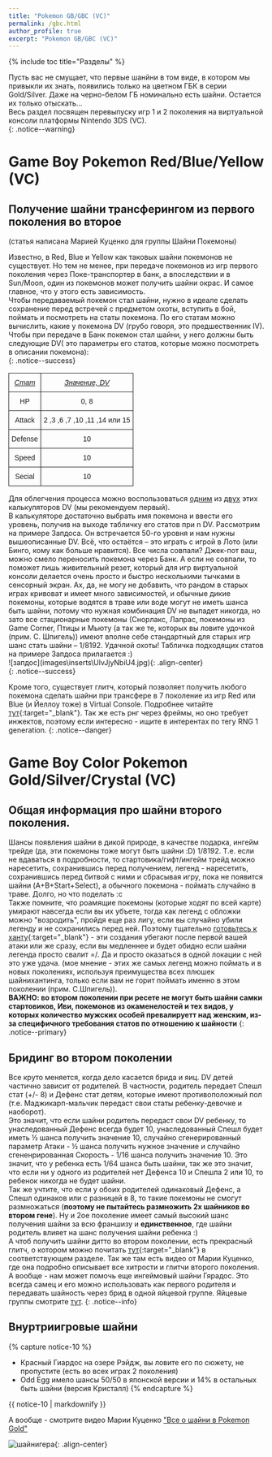 ```yaml
---
title: "Pokemon GB/GBC (VC)"
permalink: /gbc.html
author_profile: true
excerpt: "Pokemon GB/GBC (VC)"
---
```


{% include toc title="Разделы" %}

Пусть вас не смущает, что первые шанйни в том виде, в котором мы привыкли их знать, появились только на цветном ГБК в серии Gold/Silver. Даже на черно-белом ГБ номинально есть шайни. Остается их только отыскать...<br>
Весь раздел посвящен перевыпуску игр 1 и 2 поколения на виртуальной консоли платформы Nintendo 3DS (VC). <br>
{: .notice--warning}

# Game Boy Pokemon Red/Blue/Yellow (VC)

## Получение шайни трансферингом из первого поколения во второе

(статья написана Марией Куценко для группы Шайни Покемоны)<br>

Известно, в Red, Blue и Yellow как таковых шайни покемонов не существует. Но тем не менее, при передаче покемонов из игр первого поколения через Поке-транспортер в банк, а впоследствии и в Sun/Moon, один из покемонов может получить шайни окрас. И самое главное, что у этого есть зависимость.<br> 
Чтобы передаваемый покемон стал шайни, нужно в идеале сделать сохранение перед встречей с предметом охоты, вступить в бой, поймать и посмотреть на статы покемона. По его статам можно вычислить, какие у покемона DV (грубо говоря, это предшественник IV). Чтобы при передаче в Банк покемон стал шайни, у него должны быть следующие DV( это параметры его статов, которые можно посмотреть в описании покемона): <br>
{: .notice--success}
<p align="center">
<style type="text/css">
.tg  {border-collapse:collapse;border-spacing:0;}
.tg td{font-family:Arial, sans-serif;font-size:14px;padding:10px 5px;border-style:solid;border-width:1px;overflow:hidden;word-break:normal;}
.tg th{font-family:Arial, sans-serif;font-size:14px;font-weight:normal;padding:10px 5px;border-style:solid;border-width:1px;overflow:hidden;word-break:normal;}
.tg .tg-19ig{font-family:"Arial Black", Gadget, sans-serif !important;;vertical-align:top}
.tg .tg-52rl{font-style:italic;text-decoration:underline;font-family:"Arial Black", Gadget, sans-serif !important;;vertical-align:top}
.tg .tg-223e{font-family:"Arial Black", Gadget, sans-serif !important;;text-align:center;vertical-align:top}
</style>
<table class="tg">
  <tr>
    <th class="tg-52rl">Стат</th>
    <th class="tg-52rl">Значение, DV</th>
  </tr>
  <tr>
    <td class="tg-223e">HP</td>
    <td class="tg-223e">0, 8</td>
  </tr>
  <tr>
    <td class="tg-223e">Attack</td>
    <td class="tg-223e">2 ,3 ,6 ,7 ,10 ,11 ,14 или 15</td>
  </tr>
  <tr>
    <td class="tg-223e">Defense</td>
    <td class="tg-223e">10</td>
  </tr>
  <tr>
    <td class="tg-223e">Speed</td>
    <td class="tg-223e">10</td>
  </tr>
  <tr>
    <td class="tg-223e">Secial</td>
    <td class="tg-223e">10</td>
  </tr>
</table>
</p>
Для облегчения процесса можно воспользоваться <a href="http://nobleware.ca/dvcalculator" target="_blank">одним</a> из <a href="http://pokedream.com/games/goldsilver/stat.php" target="_blank">двух</a> этих калькуляторов DV (мы рекомендуем первый).<br>
В калькуляторе достаточно выбрать имя покемона и ввести его уровень, получив на выходе табличку его статов при n DV. Рассмотрим на примере Запдоса. Он встречается 50-го уровня и нам нужны вышеописанные DV. 
Всё, что остаётся – это играть с игрой в Лото (или Бинго, кому как больше нравится). Все числа совпали? Джек-пот ваш, можно смело переносить покемона через Банк. А если не совпали, то поможет лишь живительный резет, который для игр виртуальной консоли делается очень просто и быстро несколькими тычками в сенсорный экран. Ах, да, не могу не добавить, что рандом в старых играх кривоват и имеет много зависимостей, и обычные дикие покемоны, которые водятся в траве или воде могут не иметь шанса быть шайни, потому что нужная комбинация DV не выпадет никогда, но зато все стационарные покемоны (Снорлакс, Лапрас, покемоны из Game Corner, Птицы и Мьюту (а так же те, которых вы ловите удочкой (прим. C. Шпигель)) имеют вполне себе стандартный для старых игр шанс стать шайни – 1/8192. 
Удачной охоты! Табличка подходящих статов на примере Запдоса прилагается :)<br>
![запдос](images\inserts\UlvJjyNbiU4.jpg){: .align-center}<br>
{: .notice--success}

Кроме того, существует глитч, который позволяет получить любого покемона сделать шайни при трансфере в 7 поколение из игр Red или Blue (и Йеллоу тоже) в Virtual Console. Подробнее читайте [тут](rng){:target="_blank"}. Так же есть рнг через фреймы, но оно требует инжектов, поэтому если интересно - ищите в интерентах по тегу RNG 1 generation.
{: .notice--danger}

# Game Boy Color Pokemon Gold/Silver/Crystal (VC)

## Общая информация про шайни второго поколения.

Шансы появления шайни в дикой природе, в качестве подарка, ингейм трейде (да, эти покемоны тоже могут быть шайни :D) 1/8192. Т.е. если не вдаваться в подробности, то стартовика/гифт/ингейм трейд можно наресетить, сохранившись перед получением, легенд - наресетить, сохранившись перед битвой с ними и сбрасывая игру, пока не появится шайни (A+B+Start+Select), а обычного покемона - поймать случайно в траве. Долго, но что поделать :с<br> Также помните, что роамящие покемоны (которые ходят по всей карте) умирают навсегда если вы их убъете, тогда как легенд с обложки можно "возродить", пройдя еще раз лигу, если вы случайно убили легенду и не сохранились перед ней. Поэтому тщательно [готовьтесь к ханту](catching){:target="_blank"} - эти создания убегают после первой вашей атаки или же сразу, если вы медленнее и будет обидно если шайни легенда просто свалит =/. Да и просто оказаться в одной локации с ней это уже удача. (мое мнение - этих же самых легенд можно поймать и в новых поколениях, используя преимущества всех плюшек шайнихантинга, только если вам не горит поймать именно в этом поколении (прим. С.Шпигель)).<br>
**ВАЖНО: во втором поколении при ресете не могут быть шайни самки стартовиков, Иви, покемонов из окаменелостей и тех видов, у которых количество мужских особей превалируетт над женским, из-за специфичного требования статов по отношению к шайности**
{: .notice--primary}

## Бридинг во втором поколении

Все круто меняется, когда дело касается брида и яиц. DV детей частично зависит от родителей. В частности, родитель передает Спешл стат (+/- 8) и Дефенс стат детям, которые имеют противоположный пол (т.е. Маджикарп-мальчик передаст свои статы ребенку-девочке и наоборот). <br>
Это значит, что если шайни родитель передаст свои DV ребенку, то унаследованный Дефенс всегда будет 10, унаследованный Спешл будет иметь ½ шанса получить значение 10, случайно сгенерированный параметр Атаки - ½ шанса получить нужное значение и случайно сгененрированная Скорость - 1/16 шанса получить значение 10. Это значит, что у ребенка есть 1/64 шанса быть шайни, так же это значит, что если ни у одного из родителей нет Дефенса 10 и Спешла 2 или 10, то ребенок никогда не будет шайни.<br>
Так же учтите, что если у обоих родителей одинаковый Дефенс, а Спешл одинаков или с разницей в 8, то такие покемоны не смогут размножаться (**поэтому не пытайтесь размножить 2х шайников во втором гене**). Ну и 2ое поколение имеет самый высокий шанс получения шайни за всю франшизу и **единственное**, где шайни родитель влияет на шанс получения шайни ребенка :)<br>
А чтоб получить шайни дитто во втором поколении, есть прекрасный глитч, о котором можно почитать [тут](rng){:target="_blank"} в соответствующем разделе. Так же там есть видео от Марии Куценко, где она подробно описывает все хитрости и глитчи второго поколения. А вообще - нам может помочь еще ингеймовый шайни Гярадос. Это всегда самец и его можно использовать как первого родителя и передавать шайность через брид в одной яйцевой группе. Яйцевые группы смотрите <a href="http://nobleware.ca/dvcalculator" target="_blank">тут</a>.
{: .notice--info}

## Внуртриигровые шайни

{% capture notice-10 %}

+ Красный Гиардос на озере Рэйдж, вы ловите его по сюжету, не пропустите (есть во всех играх 2 поколения)
+ Odd Egg имело шансы 50/50 в японской версии и 14% в остальных быть шайни (версия Кристалл)
{% endcapture %} 

<div class="notice--warning">{{ notice-10 | markdownify }}</div>

А вообще - смотрите видео Марии Куценко <a href="https://www.youtube.com/watch?v=ENR0IvEv3xs" target="_blank">"Все о шайни в Pokemon Gold"</a>

![шайнигера](images\inserts\rare_red_gyarados___pokemon_4_by_thecatmello-d6gmtu4.png){: .align-center}<br>
